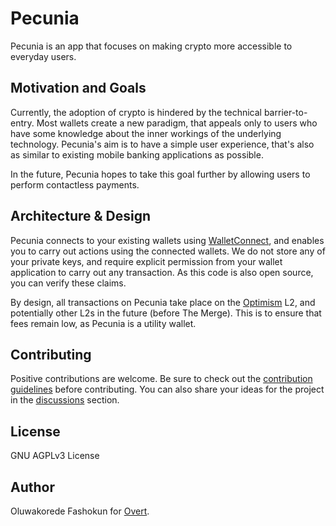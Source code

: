 # Pecunia

Pecunia is an app that focuses on making crypto more accessible to everyday users.

## Motivation and Goals

Currently, the adoption of crypto is hindered by the technical barrier-to-entry. Most wallets create a new paradigm, that appeals only to users who have some knowledge about the inner workings of the underlying technology. Pecunia's aim is to have a simple user experience, that's also as similar to existing mobile banking applications as possible.

In the future, Pecunia hopes to take this goal further by allowing users to perform contactless payments.

## Architecture & Design

Pecunia connects to your existing wallets using [WalletConnect](https://walletconnect.org), and enables you to carry out actions using the connected wallets. We do not store any of your private keys, and require explicit permission from your wallet application to carry out any transaction. As this code is also open source, you can verify these claims.

By design, all transactions on Pecunia take place on the [Optimism](https://optimism.io) L2, and potentially other L2s in the future (before The Merge). This is to ensure that fees remain low, as Pecunia is a utility wallet.

## Contributing

Positive contributions are welcome. Be sure to check out the [contribution guidelines](.github/CONTRIBUTING.md) before contributing. You can also share your ideas for the project in the [discussions](https://github.com/overthq/Pecunia/discussions) section.

## License

GNU AGPLv3 License

## Author

Oluwakorede Fashokun for [Overt](https://overt.dev).

